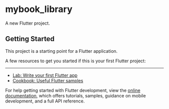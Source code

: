 # mybook_library

A new Flutter project.

## Getting Started

This project is a starting point for a Flutter application.
 
A few resources to get you started if this is your first Flutter project:



_____
- [Lab: Write your first Flutter app](https://docs.flutter.dev/get-started/codelab)
- [Cookbook: Useful Flutter samples](https://docs.flutter.dev/cookbook)

For help getting started with Flutter development, view the
[online documentation](https://docs.flutter.dev/), which offers tutorials,
samples, guidance on mobile development, and a full API reference.
